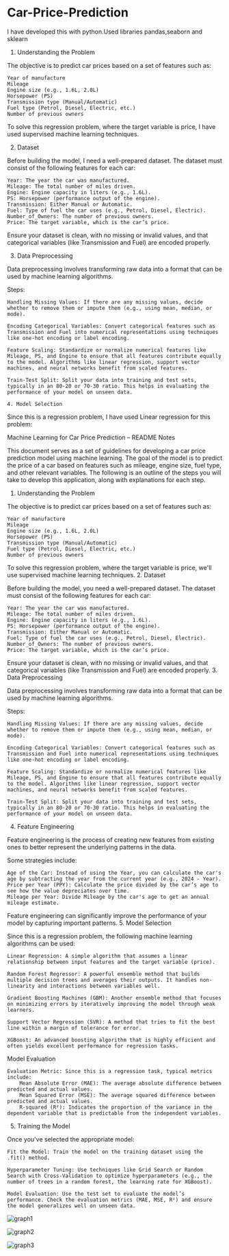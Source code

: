 # Car-Price-Prediction
I have developed this with python.Used libraries pandas,seaborn and sklearn

1. Understanding the Problem

The objective is to predict car prices based on a set of features such as:

    Year of manufacture
    Mileage
    Engine size (e.g., 1.6L, 2.0L)
    Horsepower (PS)
    Transmission type (Manual/Automatic)
    Fuel type (Petrol, Diesel, Electric, etc.)
    Number of previous owners

To solve this regression problem, where the target variable is price, I have used supervised machine learning techniques.

2. Dataset

Before building the model, I need a well-prepared dataset. The dataset must consist of the following features for each car:

    Year: The year the car was manufactured.
    Mileage: The total number of miles driven.
    Engine: Engine capacity in liters (e.g., 1.6L).
    PS: Horsepower (performance output of the engine).
    Transmission: Either Manual or Automatic.
    Fuel: Type of fuel the car uses (e.g., Petrol, Diesel, Electric).
    Number_of_Owners: The number of previous owners.
    Price: The target variable, which is the car’s price.

Ensure your dataset is clean, with no missing or invalid values, and that categorical variables (like Transmission and Fuel) are encoded properly.

3. Data Preprocessing

Data preprocessing involves transforming raw data into a format that can be used by machine learning algorithms.

Steps:

    Handling Missing Values: If there are any missing values, decide whether to remove them or impute them (e.g., using mean, median, or mode).

    Encoding Categorical Variables: Convert categorical features such as Transmission and Fuel into numerical representations using techniques like one-hot encoding or label encoding.

    Feature Scaling: Standardize or normalize numerical features like Mileage, PS, and Engine to ensure that all features contribute equally to the model. Algorithms like linear regression, support vector machines, and neural networks benefit from scaled features.

    Train-Test Split: Split your data into training and test sets, typically in an 80-20 or 70-30 ratio. This helps in evaluating the performance of your model on unseen data.

    4. Model Selection

Since this is a regression problem, I have used Linear regression for this problem:

Machine Learning for Car Price Prediction – README Notes

This document serves as a set of guidelines for developing a car price prediction model using machine learning. The goal of the model is to predict the price of a car based on features such as mileage, engine size, fuel type, and other relevant variables. The following is an outline of the steps you will take to develop this application, along with explanations for each step.
1. Understanding the Problem

The objective is to predict car prices based on a set of features such as:

    Year of manufacture
    Mileage
    Engine size (e.g., 1.6L, 2.0L)
    Horsepower (PS)
    Transmission type (Manual/Automatic)
    Fuel type (Petrol, Diesel, Electric, etc.)
    Number of previous owners

To solve this regression problem, where the target variable is price, we'll use supervised machine learning techniques.
2. Dataset

Before building the model, you need a well-prepared dataset. The dataset must consist of the following features for each car:

    Year: The year the car was manufactured.
    Mileage: The total number of miles driven.
    Engine: Engine capacity in liters (e.g., 1.6L).
    PS: Horsepower (performance output of the engine).
    Transmission: Either Manual or Automatic.
    Fuel: Type of fuel the car uses (e.g., Petrol, Diesel, Electric).
    Number_of_Owners: The number of previous owners.
    Price: The target variable, which is the car’s price.

Ensure your dataset is clean, with no missing or invalid values, and that categorical variables (like Transmission and Fuel) are encoded properly.
3. Data Preprocessing

Data preprocessing involves transforming raw data into a format that can be used by machine learning algorithms.

Steps:

    Handling Missing Values: If there are any missing values, decide whether to remove them or impute them (e.g., using mean, median, or mode).

    Encoding Categorical Variables: Convert categorical features such as Transmission and Fuel into numerical representations using techniques like one-hot encoding or label encoding.

    Feature Scaling: Standardize or normalize numerical features like Mileage, PS, and Engine to ensure that all features contribute equally to the model. Algorithms like linear regression, support vector machines, and neural networks benefit from scaled features.

    Train-Test Split: Split your data into training and test sets, typically in an 80-20 or 70-30 ratio. This helps in evaluating the performance of your model on unseen data.

4. Feature Engineering

Feature engineering is the process of creating new features from existing ones to better represent the underlying patterns in the data.

Some strategies include:

    Age of the Car: Instead of using the Year, you can calculate the car's age by subtracting the year from the current year (e.g., 2024 - Year).
    Price per Year (PPY): Calculate the price divided by the car’s age to see how the value depreciates over time.
    Mileage per Year: Divide Mileage by the car's age to get an annual mileage estimate.

Feature engineering can significantly improve the performance of your model by capturing important patterns.
5. Model Selection

Since this is a regression problem, the following machine learning algorithms can be used:

    Linear Regression: A simple algorithm that assumes a linear relationship between input features and the target variable (price).

    Random Forest Regressor: A powerful ensemble method that builds multiple decision trees and averages their outputs. It handles non-linearity and interactions between variables well.

    Gradient Boosting Machines (GBM): Another ensemble method that focuses on minimizing errors by iteratively improving the model through weak learners.

    Support Vector Regression (SVR): A method that tries to fit the best line within a margin of tolerance for error.

    XGBoost: An advanced boosting algorithm that is highly efficient and often yields excellent performance for regression tasks.

Model Evaluation

    Evaluation Metric: Since this is a regression task, typical metrics include:
        Mean Absolute Error (MAE): The average absolute difference between predicted and actual values.
        Mean Squared Error (MSE): The average squared difference between predicted and actual values.
        R-squared (R²): Indicates the proportion of the variance in the dependent variable that is predictable from the independent variables.

5. Training the Model

Once you've selected the appropriate model:

    Fit the Model: Train the model on the training dataset using the .fit() method.

    Hyperparameter Tuning: Use techniques like Grid Search or Random Search with Cross-Validation to optimize hyperparameters (e.g., the number of trees in a random forest, the learning rate for XGBoost).

    Model Evaluation: Use the test set to evaluate the model’s performance. Check the evaluation metrics (MAE, MSE, R²) and ensure the model generalizes well on unseen data.
![graph1](https://github.com/user-attachments/assets/cd1e81fb-1c95-4f0a-b89d-d85be807d212)

![graph2](https://github.com/user-attachments/assets/1764badf-23c5-4549-9b2d-694097b95911)

![graph3](https://github.com/user-attachments/assets/1d9acb7c-f051-454d-aa71-64920c67d671)
